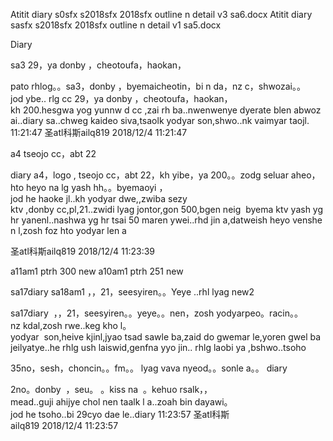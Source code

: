 Atitit diary s0sfx s2018sfx 2018sfx outline n detail v3 sa6.docx
Atitit diary sasfx s2018sfx 2018sfx outline n detail v1 sa5.docx

Diary


sa3  29，ya donby ，cheotoufa，haokan，

pato rhlog。。sa3，donby ，byemaicheotin，bi n da，nz c，shwozai。。jod ybe..
rlg cc 29，ya donby ，cheotoufa，haokan，kh 200.hesgwa yog yunnw d cc ,zai rh ba..nwenwenye dyerate blen abwozai..diary sa..chweg kaideo siva,tsaolk yodyar son,shwo..nk vaimyar taojl.
11:21:47
圣atl科斯ailq819 2018/12/4 11:21:47

a4 tseojo cc，abt 22 

diary a4，logo , tseojo cc，abt 22，kh yibe，ya 200。。zodg seluar aheo，hto heyo na lg yash hh。。byemaoyi ，jod he haoke jl..kh yodyar dwe,,zwiba sezy
ktv ,donby cc,pl,21..zwidi lyag jontor,gon 500,bgen neig  byema ktv yash yg hr yanenl..nashwa yg hr tsai 50 maren ywei..rhd jin a,datweish heyo venshen l,zosh foz hto yodyar len a

圣atl科斯ailq819 2018/12/4 11:23:39


a11am1	ptrh	300	new
a10am1	ptrh	251	new

sa17diary  sa18am1 ，，21，seesyiren。。Yeye ..rhl lyag new2

sa17diary  ，，21，seesyiren。。yeye。。nen，zosh yodyarpeo。racin。。nz kdal,zosh rwe..keg kho l。yodyar  son,heive kjinl,jyao tsad sawle ba,zaid do gwemar le,yoren gwel ba  jeilyatye..he rhlg ush laiswid,genfna yyo jin..
rhlg laobi ya ,bshwo..tsoho



35no，sesh，choncin。。fm。。
lyag vava nyeod。。sonle a。。
diary 


2no。donby  ，seu。
。kiss na  。kehuo rsalk，，mead..guji ahijye chol nen taalk l a..zoah bin dayawi。jod he tsoho..bi 29cyo dae le..diary
11:23:57
圣atl科斯ailq819 2018/12/4 11:23:57

